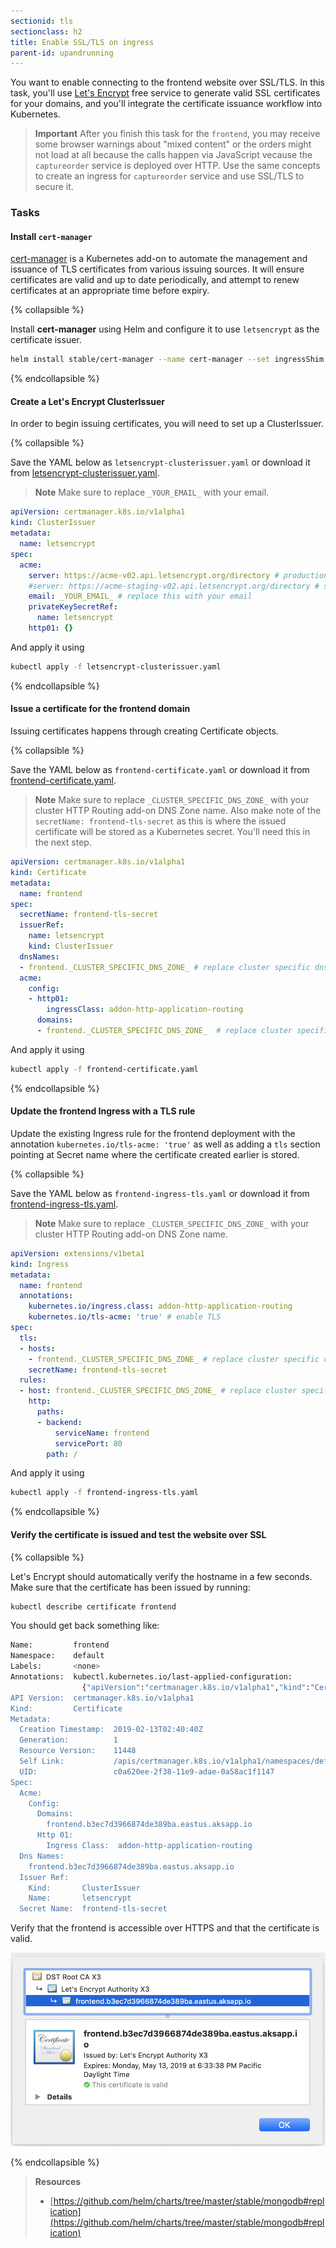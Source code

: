 ```yaml
---
sectionid: tls
sectionclass: h2
title: Enable SSL/TLS on ingress
parent-id: upandrunning
---
```


You want to enable connecting to the frontend website over SSL/TLS. In this task, you'll use [Let's Encrypt](https://letsencrypt.org/) free service to generate valid SSL certificates for your domains, and you'll integrate the certificate issuance workflow into Kubernetes.

> **Important** After you finish this task for the `frontend`, you may receive some browser warnings about "mixed content" or the orders might not load at all because the calls happen via JavaScript vecause the `captureorder` service is deployed over HTTP. Use the same concepts to create an ingress for `captureorder` service and use SSL/TLS to secure it.

### Tasks

#### Install `cert-manager`

[cert-manager](https://github.com/jetstack/cert-manager) is a Kubernetes add-on to automate the management and issuance of TLS certificates from various issuing sources. It will ensure certificates are valid and up to date periodically, and attempt to renew certificates at an appropriate time before expiry.

{% collapsible %}

Install **cert-manager** using Helm and configure it to use `letsencrypt` as the certificate issuer.

```sh
helm install stable/cert-manager --name cert-manager --set ingressShim.defaultIssuerName=letsencrypt --set ingressShim.defaultIssuerKind=ClusterIssuer --version v0.5.2
```

{% endcollapsible %}

#### Create a Let's Encrypt ClusterIssuer

In order to begin issuing certificates, you will need to set up a ClusterIssuer.

{% collapsible %}

Save the YAML below as `letsencrypt-clusterissuer.yaml` or download it from [letsencrypt-clusterissuer.yaml](yaml-solutions/advanced/letsencrypt-clusterissuer.yaml).

> **Note** Make sure to replace `_YOUR_EMAIL_` with your email.

```yaml
apiVersion: certmanager.k8s.io/v1alpha1
kind: ClusterIssuer
metadata:
  name: letsencrypt
spec:
  acme:
    server: https://acme-v02.api.letsencrypt.org/directory # production
    #server: https://acme-staging-v02.api.letsencrypt.org/directory # staging
    email: _YOUR_EMAIL_ # replace this with your email
    privateKeySecretRef:
      name: letsencrypt
    http01: {}
```

And apply it using

```sh
kubectl apply -f letsencrypt-clusterissuer.yaml
```

{% endcollapsible %}

#### Issue a certificate for the frontend domain

Issuing certificates happens through creating Certificate objects.

{% collapsible %}

Save the YAML below as `frontend-certificate.yaml` or download it from [frontend-certificate.yaml](yaml-solutions/advanced/frontend-certificate.yaml).

> **Note** Make sure to replace `_CLUSTER_SPECIFIC_DNS_ZONE_` with your cluster HTTP Routing add-on DNS Zone name. Also make note of the `secretName: frontend-tls-secret` as this is where the issued certificate will be stored as a Kubernetes secret. You'll need this in the next step.

```yaml
apiVersion: certmanager.k8s.io/v1alpha1
kind: Certificate
metadata:
  name: frontend
spec:
  secretName: frontend-tls-secret
  issuerRef:
    name: letsencrypt
    kind: ClusterIssuer
  dnsNames:
  - frontend._CLUSTER_SPECIFIC_DNS_ZONE_ # replace cluster specific dns zone with your HTTP Routing DNS Zone name
  acme:
    config:
    - http01:
        ingressClass: addon-http-application-routing
      domains:
      - frontend._CLUSTER_SPECIFIC_DNS_ZONE_  # replace cluster specific dns zone with your HTTP Routing DNS Zone name
```

And apply it using

```sh
kubectl apply -f frontend-certificate.yaml
```

{% endcollapsible %}

#### Update the frontend Ingress with a TLS rule

Update the existing Ingress rule for the frontend deployment with the annotation `kubernetes.io/tls-acme: 'true'` as well as adding a `tls` section pointing at Secret name where the certificate created earlier is stored.

{% collapsible %}

Save the YAML below as `frontend-ingress-tls.yaml` or download it from [frontend-ingress-tls.yaml](yaml-solutions/advanced/frontend-ingress-tls.yaml).

> **Note** Make sure to replace `_CLUSTER_SPECIFIC_DNS_ZONE_` with your cluster HTTP Routing add-on DNS Zone name.

```yaml
apiVersion: extensions/v1beta1
kind: Ingress
metadata:
  name: frontend
  annotations:
    kubernetes.io/ingress.class: addon-http-application-routing
    kubernetes.io/tls-acme: 'true' # enable TLS
spec:
  tls:
  - hosts:
    - frontend._CLUSTER_SPECIFIC_DNS_ZONE_ # replace cluster specific dns zone with your HTTP Routing DNS Zone name
    secretName: frontend-tls-secret
  rules:
  - host: frontend._CLUSTER_SPECIFIC_DNS_ZONE_ # replace cluster specific dns zone with your HTTP Routing DNS Zone name
    http:
      paths:
      - backend:
          serviceName: frontend
          servicePort: 80
        path: /
```

And apply it using

```sh
kubectl apply -f frontend-ingress-tls.yaml
```

{% endcollapsible %}

#### Verify the certificate is issued and test the website over SSL

{% collapsible %}

Let's Encrypt should automatically verify the hostname in a few seconds. Make sure that the certificate has been issued by running:

```sh
kubectl describe certificate frontend
```

You should get back something like:

```sh
Name:         frontend
Namespace:    default
Labels:       <none>
Annotations:  kubectl.kubernetes.io/last-applied-configuration:
                {"apiVersion":"certmanager.k8s.io/v1alpha1","kind":"Certificate","metadata":{"annotations":{},"name":"frontend","namespace":"default"},"sp...
API Version:  certmanager.k8s.io/v1alpha1
Kind:         Certificate
Metadata:
  Creation Timestamp:  2019-02-13T02:40:40Z
  Generation:          1
  Resource Version:    11448
  Self Link:           /apis/certmanager.k8s.io/v1alpha1/namespaces/default/certificates/frontend
  UID:                 c0a620ee-2f38-11e9-adae-0a58ac1f1147
Spec:
  Acme:
    Config:
      Domains:
        frontend.b3ec7d3966874de389ba.eastus.aksapp.io
      Http 01:
        Ingress Class:  addon-http-application-routing
  Dns Names:
    frontend.b3ec7d3966874de389ba.eastus.aksapp.io
  Issuer Ref:
    Kind:       ClusterIssuer
    Name:       letsencrypt
  Secret Name:  frontend-tls-secret
```

Verify that the frontend is accessible over HTTPS and that the certificate is valid.

![Let's Encrypt SSL certificate](media/ssl-certificate.png)

{% endcollapsible %}

> **Resources**
> - [https://github.com/helm/charts/tree/master/stable/mongodb#replication](https://github.com/helm/charts/tree/master/stable/mongodb#replication)